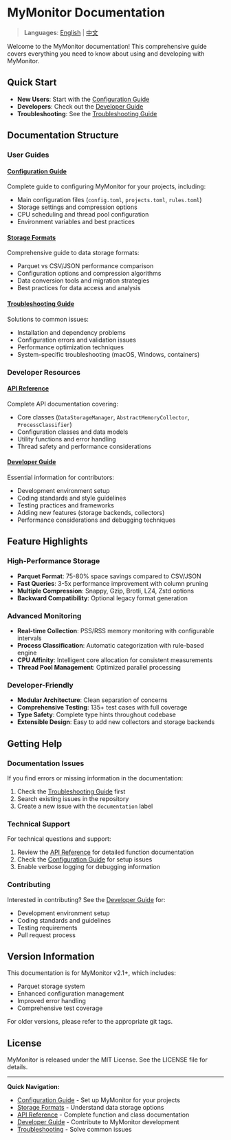 # MyMonitor Documentation

> **Languages**: [English](README.md) | [中文](README.zh-CN.md)

Welcome to the MyMonitor documentation! This comprehensive guide covers everything you need to know about using and developing with MyMonitor.

## Quick Start

- **New Users**: Start with the [Configuration Guide](configuration_guide.md)
- **Developers**: Check out the [Developer Guide](developer_guide.md)
- **Troubleshooting**: See the [Troubleshooting Guide](troubleshooting.md)

## Documentation Structure

### User Guides

#### [Configuration Guide](configuration_guide.md)
Complete guide to configuring MyMonitor for your projects, including:
- Main configuration files (`config.toml`, `projects.toml`, `rules.toml`)
- Storage settings and compression options
- CPU scheduling and thread pool configuration
- Environment variables and best practices

#### [Storage Formats](storage_formats.md)
Comprehensive guide to data storage formats:
- Parquet vs CSV/JSON performance comparison
- Configuration options and compression algorithms
- Data conversion tools and migration strategies
- Best practices for data access and analysis

#### [Troubleshooting Guide](troubleshooting.md)
Solutions to common issues:
- Installation and dependency problems
- Configuration errors and validation issues
- Performance optimization techniques
- System-specific troubleshooting (macOS, Windows, containers)

### Developer Resources

#### [API Reference](api_reference.md)
Complete API documentation covering:
- Core classes (`DataStorageManager`, `AbstractMemoryCollector`, `ProcessClassifier`)
- Configuration classes and data models
- Utility functions and error handling
- Thread safety and performance considerations

#### [Developer Guide](developer_guide.md)
Essential information for contributors:
- Development environment setup
- Coding standards and style guidelines
- Testing practices and frameworks
- Adding new features (storage backends, collectors)
- Performance considerations and debugging techniques

## Feature Highlights

### High-Performance Storage
- **Parquet Format**: 75-80% space savings compared to CSV/JSON
- **Fast Queries**: 3-5x performance improvement with column pruning
- **Multiple Compression**: Snappy, Gzip, Brotli, LZ4, Zstd options
- **Backward Compatibility**: Optional legacy format generation

### Advanced Monitoring
- **Real-time Collection**: PSS/RSS memory monitoring with configurable intervals
- **Process Classification**: Automatic categorization with rule-based engine
- **CPU Affinity**: Intelligent core allocation for consistent measurements
- **Thread Pool Management**: Optimized parallel processing

### Developer-Friendly
- **Modular Architecture**: Clean separation of concerns
- **Comprehensive Testing**: 135+ test cases with full coverage
- **Type Safety**: Complete type hints throughout codebase
- **Extensible Design**: Easy to add new collectors and storage backends

## Getting Help

### Documentation Issues
If you find errors or missing information in the documentation:
1. Check the [Troubleshooting Guide](troubleshooting.md) first
2. Search existing issues in the repository
3. Create a new issue with the `documentation` label

### Technical Support
For technical questions and support:
1. Review the [API Reference](api_reference.md) for detailed function documentation
2. Check the [Configuration Guide](configuration_guide.md) for setup issues
3. Enable verbose logging for debugging information

### Contributing
Interested in contributing? See the [Developer Guide](developer_guide.md) for:
- Development environment setup
- Coding standards and guidelines
- Testing requirements
- Pull request process

## Version Information

This documentation is for MyMonitor v2.1+, which includes:
- Parquet storage system
- Enhanced configuration management
- Improved error handling
- Comprehensive test coverage

For older versions, please refer to the appropriate git tags.

## License

MyMonitor is released under the MIT License. See the LICENSE file for details.

---

**Quick Navigation:**
- [Configuration Guide](configuration_guide.md) - Set up MyMonitor for your projects
- [Storage Formats](storage_formats.md) - Understand data storage options
- [API Reference](api_reference.md) - Complete function and class documentation
- [Developer Guide](developer_guide.md) - Contribute to MyMonitor development
- [Troubleshooting](troubleshooting.md) - Solve common issues

